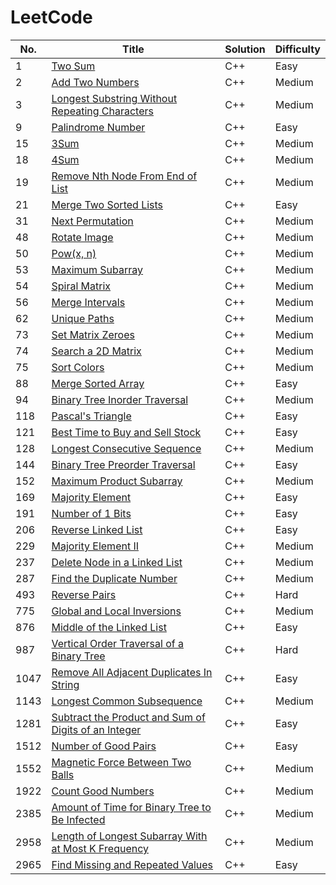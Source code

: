 
LeetCode
========

|   No. | Title                                                                                                                                       | Solution   | Difficulty   |
|-------|---------------------------------------------------------------------------------------------------------------------------------------------|------------|--------------|
|     1 | [Two Sum](https://leetcode.com/problems/two-sum/)                                                                                           | C++        | Easy         |
|     2 | [Add Two Numbers](https://leetcode.com/problems/add-two-numbers/)                                                                           | C++        | Medium       |
|     3 | [Longest Substring Without Repeating Characters](https://leetcode.com/problems/longest-substring-without-repeating-characters/)             | C++        | Medium       |
|     9 | [Palindrome Number](https://leetcode.com/problems/palindrome-number/)                                                                       | C++        | Easy         |
|    15 | [3Sum](https://leetcode.com/problems/3sum/)                                                                                                 | C++        | Medium       |
|    18 | [4Sum](https://leetcode.com/problems/4sum/)                                                                                                 | C++        | Medium       |
|    19 | [Remove Nth Node From End of List](https://leetcode.com/problems/remove-nth-node-from-end-of-list/)                                         | C++        | Medium       |
|    21 | [Merge Two Sorted Lists](https://leetcode.com/problems/merge-two-sorted-lists/)                                                             | C++        | Easy         |
|    31 | [Next Permutation](https://leetcode.com/problems/next-permutation/)                                                                         | C++        | Medium       |
|    48 | [Rotate Image](https://leetcode.com/problems/rotate-image/)                                                                                 | C++        | Medium       |
|    50 | [Pow(x, n)](https://leetcode.com/problems/powx-n/)                                                                                          | C++        | Medium       |
|    53 | [ Maximum Subarray](https://leetcode.com/problems/maximum-subarray/)                                                                        | C++        | Medium       |
|    54 | [Spiral Matrix](https://leetcode.com/problems/spiral-matrix/)                                                                               | C++        | Medium       |
|    56 | [Merge Intervals](https://leetcode.com/problems/merge-intervals/)                                                                           | C++        | Medium       |
|    62 | [Unique Paths](https://leetcode.com/problems/unique-paths/)                                                                                 | C++        | Medium       |
|    73 | [Set Matrix Zeroes](https://leetcode.com/problems/set-matrix-zeroes/)                                                                       | C++        | Medium       |
|    74 | [Search a 2D Matrix](https://leetcode.com/problems/search-a-2d-matrix/)                                                                     | C++        | Medium       |
|    75 | [Sort Colors](https://leetcode.com/problems/sort-colors/)                                                                                   | C++        | Medium       |
|    88 | [Merge Sorted Array](https://leetcode.com/problems/merge-sorted-array/)                                                                     | C++        | Easy         |
|    94 | [Binary Tree Inorder Traversal](https://leetcode.com/problems/binary-tree-inorder-traversal/)                                               | C++        | Medium       |
|   118 | [Pascal's Triangle](https://leetcode.com/problems/pascals-triangle/)                                                                        | C++        | Easy         |
|   121 | [Best Time to Buy and Sell Stock](https://leetcode.com/problems/best-time-to-buy-and-sell-stock/)                                           | C++        | Easy         |
|   128 | [Longest Consecutive Sequence](https://leetcode.com/problems/longest-consecutive-sequence/)                                                 | C++        | Medium       |
|   144 | [Binary Tree Preorder Traversal](https://leetcode.com/problems/binary-tree-preorder-traversal/)                                             | C++        | Easy         |
|   152 | [Maximum Product Subarray](https://leetcode.com/problems/maximum-product-subarray/)                                                         | C++        | Medium       |
|   169 | [Majority Element](https://leetcode.com/problems/majority-element/)                                                                         | C++        | Easy         |
|   191 | [Number of 1 Bits](https://leetcode.com/problems/number-of-1-bits/)                                                                         | C++        | Easy         |
|   206 | [Reverse Linked List](https://leetcode.com/problems/reverse-linked-list/)                                                                   | C++        | Easy         |
|   229 | [Majority Element II](https://leetcode.com/problems/majority-element-ii/)                                                                   | C++        | Medium       |
|   237 | [Delete Node in a Linked List](https://leetcode.com/problems/delete-node-in-a-linked-list/)                                                 | C++        | Medium       |
|   287 | [Find the Duplicate Number](https://leetcode.com/problems/find-the-duplicate-number/)                                                       | C++        | Medium       |
|   493 | [Reverse Pairs](https://leetcode.com/problems/reverse-pairs/)                                                                               | C++        | Hard         |
|   775 | [Global and Local Inversions](https://leetcode.com/problems/global-and-local-inversions/)                                                   | C++        | Medium       |
|   876 | [Middle of the Linked List](https://leetcode.com/problems/middle-of-the-linked-list/)                                                       | C++        | Easy         |
|   987 | [Vertical Order Traversal of a Binary Tree](https://leetcode.com/problems/vertical-order-traversal-of-a-binary-tree/)                       | C++        | Hard         |
|  1047 | [Remove All Adjacent Duplicates In String](https://leetcode.com/problems/remove-all-adjacent-duplicates-in-string/)                         | C++        | Easy         |
|  1143 | [Longest Common Subsequence](https://leetcode.com/problems/longest-common-subsequence/)                                                     | C++        | Medium       |
|  1281 | [Subtract the Product and Sum of Digits of an Integer](https://leetcode.com/problems/subtract-the-product-and-sum-of-digits-of-an-integer/) | C++        | Easy         |
|  1512 | [Number of Good Pairs](https://leetcode.com/problems/number-of-good-pairs/)                                                                 | C++        | Easy         |
|  1552 | [Magnetic Force Between Two Balls](https://leetcode.com/problems/magnetic-force-between-two-balls/)                                         | C++        | Medium       |
|  1922 | [Count Good Numbers](https://leetcode.com/problems/count-good-numbers/)                                                                     | C++        | Medium       |
|  2385 | [Amount of Time for Binary Tree to Be Infected](https://leetcode.com/problems/amount-of-time-for-binary-tree-to-be-infected/)               | C++        | Medium       |
|  2958 | [Length of Longest Subarray With at Most K Frequency](https://leetcode.com/problems/length-of-longest-subarray-with-at-most-k-frequency/)   | C++        | Medium       |
|  2965 | [Find Missing and Repeated Values](https://leetcode.com/problems/find-missing-and-repeated-values/)                                         | C++        | Easy         |















